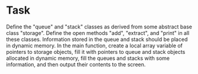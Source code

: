 # Task
Define the "queue" and "stack" classes as derived from some abstract base class "storage". Define the open methods "add", "extract", and "print" in all these classes. Information stored in the queue and stack should be placed in dynamic memory. In the main function, create a local array variable of pointers to storage objects, fill it with pointers to queue and stack objects allocated in dynamic memory, fill the queues and stacks with some information, and then output their contents to the screen.

